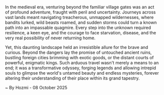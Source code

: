
In the medieval era, venturing beyond the familiar village gates was an act of profound adventure, fraught with peril and uncertainty. Journeys across vast lands meant navigating treacherous, unmapped wildernesses, where bandits lurked, wild beasts roamed, and sudden storms could turn a known path into an impassable quagmire. Every step into the unknown required resilience, a keen eye, and the courage to face starvation, disease, and the very real possibility of never returning home.

Yet, this daunting landscape held an irresistible allure for the brave and curious. Beyond the dangers lay the promise of untouched ancient ruins, bustling foreign cities brimming with exotic goods, or the distant courts of powerful, enigmatic kings. Such arduous travel wasn't merely a means to an end; it was a transformative odyssey, forging legends and allowing intrepid souls to glimpse the world's untamed beauty and endless mysteries, forever altering their understanding of their place within its grand tapestry.

~ By Hozmi - 08 October 2025
